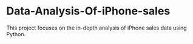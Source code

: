 # Data-Analysis-Of-iPhone-sales
This project focuses on the in-depth analysis of iPhone sales data using Python.

